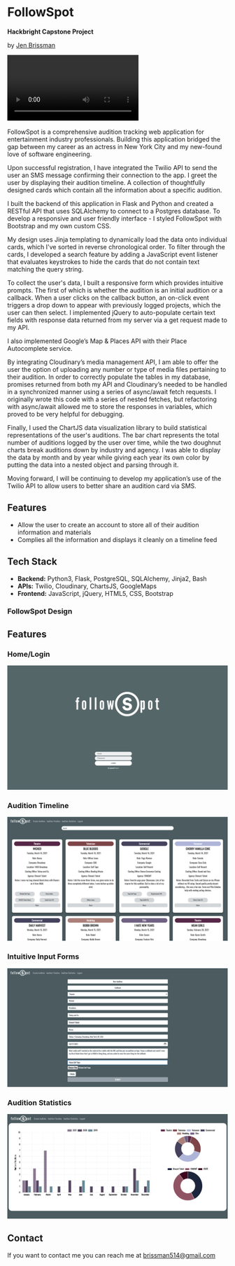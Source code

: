 # FollowSpot

**Hackbright Capstone Project**

by [Jen Brissman](https://www.linkedin.com/in/jenbrissman/)

![alt text](static/img/FollowSpotAnimated.mp4)

FollowSpot is a comprehensive audition tracking web application for entertainment industry professionals. Building this application bridged the gap between my career as an actress in New York City and my new-found love of software engineering.

Upon successful registration, I have integrated the Twilio API to send the user an SMS message confirming their connection to the app. I greet the user by displaying their audition timeline. A collection of thoughtfully designed cards which contain all the information about a specific audition.

I built the backend of this application in Flask and Python and created a RESTful API that uses SQLAlchemy to connect to a Postgres database. To develop a responsive and user friendly interface -  I styled FollowSpot with Bootstrap and my own custom CSS.

My design uses Jinja templating to dynamically load the data onto individual cards, which I've sorted in reverse chronological order. To filter through the cards, I developed a search feature by adding a JavaScript event listener that evaluates keystrokes to hide the cards that do not contain text matching the query string. 

To collect the user's data, I built a responsive form which provides intuitive prompts. The first of which is whether the audition is an initial audition or a callback.
When a user clicks on the callback button, an on-click event triggers a drop down to appear with previously logged projects, which the user can then select. I implemented jQuery to auto-populate certain text fields with response data returned from my server via a get request made to my API. 

I also implemented Google’s Map & Places API with their Place Autocomplete service.

By integrating Cloudinary’s media management API, I am able to offer the user the option of uploading any number or type of media files pertaining to their audition. In order to correctly populate the tables in my database, promises returned from both my API and Cloudinary’s needed to be handled in a synchronized manner using a series of async/await fetch requests. I originally wrote this code with a series of nested fetches, but refactoring with async/await allowed me to store the responses in variables, which proved to be very helpful for debugging.

Finally, I used the ChartJS data visualization library to build statistical representations of the user's auditions. The bar chart represents the total number of auditions logged by the user over time, while the two doughnut charts break auditions down by industry and agency. I was able to display the data by month and by year while giving each year its own color by putting the data into a nested object and parsing through it. 

Moving forward, I will be continuing to develop my application’s use of the Twilio API to allow users to better share an audition card via SMS. 

## Features
- Allow the user to create an account to store all of their audition information and materials
- Complies all the information and displays it cleanly on a timeline feed

## Tech Stack
- **Backend:** Python3, Flask, PostgreSQL, SQLAlchemy, Jinja2, Bash
- **APIs:** Twilio, Cloudinary, ChartsJS, GoogleMaps
- **Frontend:** JavaScript, jQuery, HTML5, CSS, Bootstrap

### FollowSpot Design

Features
------

<!-- + Create an account -->
### Home/Login
![Home/Login](static/img/Home.png)

### Audition Timeline
![View auditions on conveniently designed cards](static/img/Audition.png)

### Intuitive Input Forms
![Log and track all of your audition information](static/img/Input.png)

### Audition Statistics
![View your audition statistics conveniently and dynamically displayed](static/img/Charts.png)

Contact
------
If you want to contact me you can reach me at brissman514@gmail.com